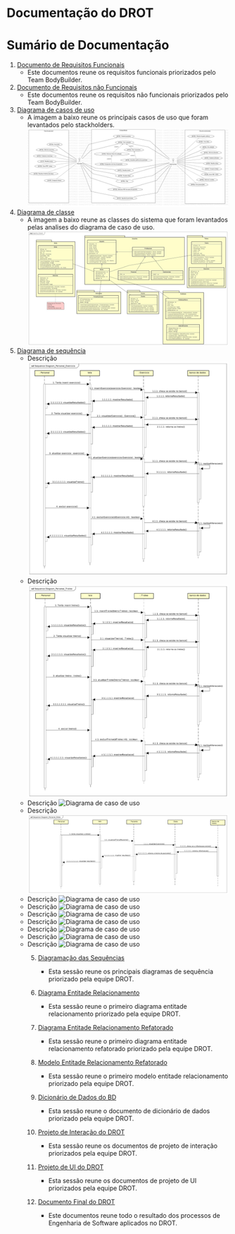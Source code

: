# Documentação do DROT


# Sumário de Documentação
<ol>
  <li>
    <a href="./Requisitos-Funcional/Requisitos-Funcionais.pdf">Documento de Requisitos Funcionais</a>
    <ul>
      <li>
        Este documentos reune os requisitos funcionais priorizados pelo Team BodyBuilder.
      </li>
    </ul>
  </li>
  <li>
    <a href="./Requisitos-Não-Funcional/Requisitos-Não-Funcional.pdf">Documento de Requisitos não Funcionais</a>
    <ul>
      <li>
        Este documentos reune os requisitos não funcionais priorizados pelo Team BodyBuilder.
      </li>
    </ul>
  </li>
  <li>
    <a href="./Diagrama-caso-uso/PersoFit.png">Diagrama de casos de uso</a>
    <ul>
      <li>
        A imagem a baixo reune os principais casos de uso que foram levantados pelo stackholders.
        <img alt="Diagrama de caso de uso" src="./Diagrama-caso-uso/PersoFit.png">
      </li>
    </ul>
  </li>
  <li>
    <a href="./Diagrama-classes/DiagramaDeClasses-Sistema.png">Diagrama de classe</a>
    <ul>
      <li>
        A imagem a baixo reune as classes do sistema que foram levantados pelas analises do diagrama de caso de uso.
        <img alt="Diagrama de classe" src="./Diagrama-classes/DiagramaDeClasses-Sistema.png">
      </li>
    </ul>
  </li>
  <li>
    <a href="./Diagrama-sequencia/">Diagrama de sequência</a>
    <ul>
      <li>
        Descrição
        <img alt="Diagrama de caso de uso" src="./Diagrama-sequencia/DiagramaSequencia-Personal_com_exercicio.png">
      </li>
      <li>
        Descrição
        <img alt="Diagrama de caso de uso" src="./Diagrama-sequencia/DiagramaSequencia-Personal_com_treino.png">
      </li>
      <li>
        Descrição
        <img alt="Diagrama de caso de uso" src="./Diagrama-sequencia/DiagramaSequencia-Açoes_personal_exercicio_treino.png">
      </li>
      <li>
        Descrição
        <img alt="Diagrama de caso de uso" src="./Diagrama-sequencia/DiagramaSequencia-Personal_com_dieta.png">
      </li>
      <li>
        Descrição
        <img alt="Diagrama de caso de uso" src="./Diagrama-sequencia/DiagramaSequencia-Açoes_prof_alunos.png">
      </li>
      <li>
        Descrição
        <img alt="Diagrama de caso de uso" src="./Diagrama-sequencia/DiagramaSequencia-Açoes_personal_exercicio_treino.png">
      </li>
      <li>
        Descrição
        <img alt="Diagrama de caso de uso" src="./Diagrama-sequencia/DiagramaSequencia-Açoes_personal_exercicio_treino.png">
      </li>
      <li>
        Descrição
        <img alt="Diagrama de caso de uso" src="./Diagrama-sequencia/DiagramaSequencia-Açoes_personal_exercicio_treino.png">
      </li>
      <li>
        Descrição
        <img alt="Diagrama de caso de uso" src="./Diagrama-sequencia/DiagramaSequencia-Açoes_personal_exercicio_treino.png">
      </li>
      <li>
        Descrição
        <img alt="Diagrama de caso de uso" src="./Diagrama-sequencia/DiagramaSequencia-Açoes_personal_exercicio_treino.png">
      </li>
      <li>
        Descrição
        <img alt="Diagrama de caso de uso" src="./Diagrama-sequencia/DiagramaSequencia-Açoes_personal_exercicio_treino.png">
      </li>
    </ul>
  </li>
<ol>

5. [Diagramação das Sequências](https://github.com/ericrodriguesfer/documentacao-drot/tree/master/Diagrama%20de%20Sequencia)
    * Esta sessão reune os principais diagramas de sequência priorizado pela equipe DROT.

6. [Diagrama Entitade Relacionamento](https://github.com/ericrodriguesfer/documentacao-drot/blob/master/Diagrama%20BD%20DER/Diagrama%20Entidade%20Relacionamento%20DROT.png)
    * Esta sessão reune o primeiro diagrama entitade relacionamento priorizado pela equipe DROT.

7. [Diagrama Entitade Relacionamento Refatorado](https://github.com/ericrodriguesfer/documentacao-drot/blob/master/Diagrama%20BD%20DER%20Release%201/release1_drot.png)
    * Esta sessão reune o primeiro diagrama entitade relacionamento refatorado priorizado pela equipe DROT.

8. [Modelo Entitade Relacionamento Refatorado](https://github.com/ericrodriguesfer/documentacao-drot/blob/master/Diagrama%20BD%20MER/Modelo%20Entidade%20Relacionamento%20DROT.png)
    * Esta sessão reune o primeiro modelo entitade relacionamento priorizado pela equipe DROT.

9. [Dicionário de Dados do BD](https://github.com/ericrodriguesfer/documentacao-drot/blob/master/Dicionario%20dados%20BD/Dicion%C3%A1rio%20de%20dados%20DROT.pdf)
    * Esta sessão reune o documento de dicionário de dados priorizado pela equipe DROT.

10. [Projeto de Interação do DROT](https://github.com/ericrodriguesfer/documentacao-drot/tree/master/Projeto%20de%20Intera%C3%A7%C3%A3o)
    * Esta sessão reune os documentos de projeto de interação priorizados pela equipe DROT.

11. [Projeto de UI do DROT](https://github.com/ericrodriguesfer/documentacao-drot/tree/master/Projeto%20de%20UI)
    * Esta sessão reune os documentos de projeto de UI priorizados pela equipe DROT.

12. [Documento Final do DROT](https://github.com/ericrodriguesfer/documentacao-drot/blob/master/Documento%20do%20Projeto/Relat%C3%B3rio%20de%20An%C3%A1lise%20do%20Dom%C3%ADnio%20-%20DROT.pdf)
    * Este documentos reune todo o resultado dos processos de Engenharia de Software aplicados no DROT.
